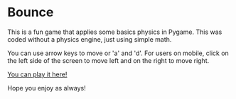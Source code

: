 # Bounce

This is a fun game that applies some basics physics in Pygame. This was coded without a physics engine, just using simple math.

You can use arrow keys to move or 'a' and 'd'. For users on mobile, click on the left side of the screen to move left and on the right to move right.

[You can play it here!](https://nanoticity.github.io/bounce/) 

Hope you enjoy as always!